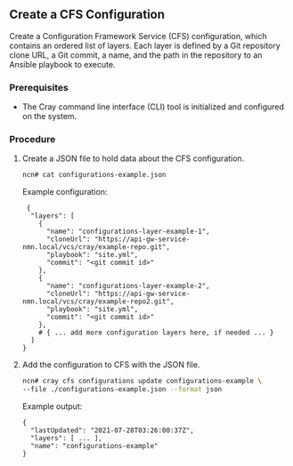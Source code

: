 ## Create a CFS Configuration

Create a Configuration Framework Service (CFS) configuration, which contains an
ordered list of layers. Each layer is defined by a Git repository clone URL, a
Git commit, a name, and the path in the repository to an Ansible playbook to execute.

### Prerequisites

-   The Cray command line interface (CLI) tool is initialized and configured on the system.

### Procedure

1.  Create a JSON file to hold data about the CFS configuration.

    ```bash
    ncn# cat configurations-example.json
    ```

    Example configuration:

    ```
     {
      "layers": [
        {
          "name": "configurations-layer-example-1",
          "cloneUrl": "https://api-gw-service-nmn.local/vcs/cray/example-repo.git",
          "playbook": "site.yml",
          "commit": "<git commit id>"
        },
        {
          "name": "configurations-layer-example-2",
          "cloneUrl": "https://api-gw-service-nmn.local/vcs/cray/example-repo2.git",
          "playbook": "site.yml",
          "commit": "<git commit id>"
        },
        # { ... add more configuration layers here, if needed ... }
      ]
    }
    ```

2.  Add the configuration to CFS with the JSON file.

    ```bash
    ncn# cray cfs configurations update configurations-example \
    --file ./configurations-example.json --format json
    ```

    Example output:

    ```
    {
      "lastUpdated": "2021-07-28T03:26:00:37Z",
      "layers": [ ... ],
      "name": "configurations-example"
    }
    ```



